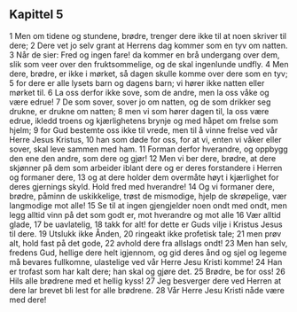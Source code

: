 ## Kapittel 5

1 Men om tidene og stundene, brødre, trenger dere ikke til at noen skriver til dere;
2 Dere vet jo selv grant at Herrens dag kommer som en tyv om natten.
3 Når de sier: Fred og ingen fare! da kommer en brå undergang over dem, slik som veer over den fruktsommelige, og de skal ingenlunde undfly.
4 Men dere, brødre, er ikke i mørket, så dagen skulle komme over dere som en tyv;
5 for dere er alle lysets barn og dagens barn; vi hører ikke natten eller mørket til.
6 La oss derfor ikke sove, som de andre, men la oss våke og være edrue!
7 De som sover, sover jo om natten, og de som drikker seg drukne, er drukne om natten;
8 men vi som hører dagen til, la oss være edrue, ikledd troens og kjærlighetens brynje og med håpet om frelse som hjelm;
9 for Gud bestemte oss ikke til vrede, men til å vinne frelse ved vår Herre Jesus Kristus,
10 han som døde for oss, for at vi, enten vi våker eller sover, skal leve sammen med ham.
11 Forman derfor hverandre, og oppbygg den ene den andre, som dere og gjør!
12 Men vi ber dere, brødre, at dere skjønner på dem som arbeider iblant dere og er deres forstandere i Herren og formaner dere,
13 og at dere holder dem overmåte høyt i kjærlighet for deres gjernings skyld. Hold fred med hverandre!
14 Og vi formaner dere, brødre, påminn de uskikkelige, trøst de mismodige, hjelp de skrøpelige, vær langmodige mot alle!
15 Se til at ingen gjengjelder noen ondt med ondt, men legg alltid vinn på det som godt er, mot hverandre og mot alle
16 Vær alltid glade,
17 be uavlatelig,
18 takk for alt! for dette er Guds vilje i Kristus Jesus til dere.
19 Utslukk ikke Ånden,
20 ringeakt ikke profetisk tale;
21 men prøv alt, hold fast på det gode,
22 avhold dere fra allslags ondt!
23 Men han selv, fredens Gud, hellige dere helt igjennom, og gid deres ånd og sjel og legeme må bevares fullkomne, ulastelige ved vår Herre Jesu Kristi komme!
24 Han er trofast som har kalt dere; han skal og gjøre det.
25 Brødre, be for oss!
26 Hils alle brødrene med et hellig kyss!
27 Jeg besverger dere ved Herren at dere lar brevet bli lest for alle brødrene.
28 Vår Herre Jesu Kristi nåde være med dere!
